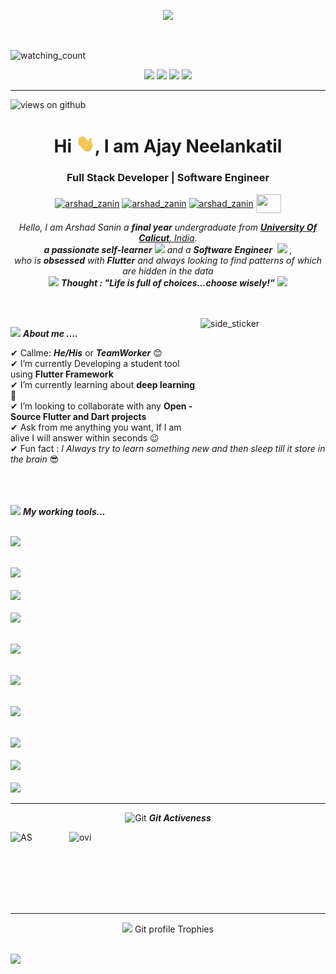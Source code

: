 <p align="center">
  <img src="https://s27389.pcdn.co/wp-content/uploads/2019/08/AdobeStock_244675452.jpeg" height="200"/>
</p>
<br>

<p align="left"> 
<img src="https://komarev.com/ghpvc/?username=ArshadZanin&color=brightgreen" alt="watching_count" />
 </p>
 <p align="center">
<img src="https://img.shields.io/badge/Age-21-blue" />
  <img src="https://img.shields.io/badge/Focus-Flutter%20Developer-brightgreen" />
  <img src="https://img.shields.io/badge/Lives-India-success" />
  <img src="https://img.shields.io/badge/Languages-English%20%26%20Malayalam-brightgreen" />
</p>
<hr>
<img src="https://komarev.com/ghpvc/?username=Ahmad-shaikh575&label=Views&color=brightgreen&style=flat-square" alt="views on github" />

<h1 align="center">Hi <img src="https://raw.githubusercontent.com/ABSphreak/ABSphreak/master/gifs/Hi.gif" width="30px">, I am Ajay Neelankatil </h1>
<h3 align="center">Full Stack Developer | Software Engineer </h3>
<p align="center">
<a href="https://www.hackerrank.com/arshadzanin786" target="blank"><img align="center" src="https://cdn.worldvectorlogo.com/logos/hackerrank.svg" alt="arshad_zanin" height="30" width="40" /></a>
<a href="https://www.linkedin.com/in/arshad-sanin-153bab20b/" target="blank"><img align="center" src="https://www.vectorlogo.zone/logos/linkedin/linkedin-tile.svg" alt="arshad_zanin" height="30" width="40" /></a>  
<!-- <a href="https://www.kaggle.com/arshadzanin" target="blank"><img align="center" src="https://www.vectorlogo.zone/logos/kaggle/kaggle-icon.svg" alt="kaggle_ovindu" height="30" width="40" /></a> -->
<a href="https://www.instagram.com/arshad_zanin/" target="blank"><img align="center" src="https://www.vectorlogo.zone/logos/instagram/instagram-icon.svg" alt="arshad_zanin" height="30" width="40" /></a>
<!-- <a href="https://www.facebook.com/arshadzanin/" target="blank"><img align="center" src="https://www.svgrepo.com/show/299425/facebook.svg" alt="fb_ovindu" height="30" width="40" /></a> -->
 <a href = "mailto: arshadzanin786@gmail.com"><img align="center" src="https://upload.wikimedia.org/wikipedia/commons/7/7e/Gmail_icon_%282020%29.svg" height="30" width="40" /></a>
</p>
</p>



<p align="center">
  <em>
    Hello, I am Arshad Sanin a <b>final year</b> undergraduate from <a href="https://uom.lk/"> <b>University Of Calicut</b>, India</a>. <br>
    <b>a passionate self-learner</b> <img src="https://github.com/TheDudeThatCode/TheDudeThatCode/blob/master/Assets/Developer.gif" width="30px"> and a <b>Software Engineer </b>&nbsp;<img src="https://github.com/TheDudeThatCode/TheDudeThatCode/blob/master/Assets/Designer.gif" width="36px">&nbsp,<br>who is <b>obsessed</b>
    with <b>Flutter</b> and always looking to find patterns of which are hidden in the data 
  </em> 
  <br>
  <img src="https://media.giphy.com/media/gH3LO09IOiZIqePwv9/giphy.gif" width="50" /> <b><i align="center">Thought : "Life is full of choices…choose wisely!”</i></b> <img src="https://media.giphy.com/media/qjqUcgIyRjsl2/giphy.gif" width="50" />
</p>
<br><br>
<img align="right" width=200px height=200px alt="side_sticker" src="https://media.giphy.com/media/TEnXkcsHrP4YedChhA/giphy.gif" />

<img src="https://media.giphy.com/media/iY8CRBdQXODJSCERIr/giphy.gif" width="30px">&nbsp;***About me ....***

✔ Callme: ***He/His*** or ***TeamWorker*** 😊 <br>
✔ I’m currently Developing a student tool using **Flutter Framework**<br>
✔ I’m currently learning about **deep learning**🥰<br>
✔ I’m looking to collaborate with any **Open - Source Flutter and Dart projects**<br>
✔ Ask from me anything you want, If I am alive I will answer within seconds 😉<br>
✔ Fun fact : *I Always try to learn something new and then sleep till it store in the brain* 😎<br><br><br><br>
 

<img src="https://media.giphy.com/media/iY8CRBdQXODJSCERIr/giphy.gif" width="30px">&nbsp;***My working tools...***
<p align="left">
  
<!--   <code><img height="50" src="https://github.com/uannabi/-/blob/master/resource/git.svg"></code>
  <code> <img height="50" src="https://github.com/uannabi/-/blob/master/resource/python-icon.svg"> </code> -->
  <code> <img height="50" src="https://www.vectorlogo.zone/logos/java/java-ar21.svg"> </code>
<!--   <code> <img height="50" src="https://upload.wikimedia.org/wikipedia/commons/7/7e/Spyder_logo.svg"> </code> -->
<!--   <code> <img height="50" src="https://www.vectorlogo.zone/logos/jupyter/jupyter-ar21.svg"> </code> -->
<!--   <code> <img height="50" src="https://www.vectorlogo.zone/logos/dotnet/dotnet-ar21.svg"> </code> -->
  <code> <img height="50" src="https://www.vectorlogo.zone/logos/w3_html5/w3_html5-ar21.svg"> </code>
  <code> <img height="50" src="https://www.vectorlogo.zone/logos/mysql/mysql-ar21.svg"> </code>
  <code> <img height="50" src="https://www.vectorlogo.zone/logos/sqlite/sqlite-ar21.svg"> </code>
<!--   <code> <img height="50" src="https://matplotlib.org/2.2.5/_images/sphx_glr_logos2_001.png" width='100'> </code> -->
<!--   <code> <img height="50" src="https://upload.wikimedia.org/wikipedia/commons/thumb/e/ed/Pandas_logo.svg/768px-Pandas_logo.svg.png"> </code> -->
<!--   <code> <img height="50" src="https://www.vectorlogo.zone/logos/pocoo_flask/pocoo_flask-ar21.svg"> </code> -->
  <code> <img height="50" src="https://www.vectorlogo.zone/logos/heroku/heroku-ar21.svg"> </code>
<!--   <code> <img height="50" src="https://www.vectorlogo.zone/logos/numpy/numpy-ar21.svg"> </code> -->
<!--   <code> <img height="50" src="https://raw.githubusercontent.com/valohai/ml-logos/master/scipy.svg"> </code> -->
  <code> <img height="50" src="https://www.vectorlogo.zone/logos/reactjs/reactjs-ar21.svg"> </code>
<!--   <code> <img height="50" src="https://www.vectorlogo.zone/logos/laravel/laravel-ar21.svg"> </code> -->
  <code> <img height="50" src="https://www.vectorlogo.zone/logos/javascript/javascript-ar21.svg"> </code>
<!--   <code> <img height="50" src="https://www.vectorlogo.zone/logos/netlifyapp_watercss/netlifyapp_watercss-ar21.svg"> </code> -->
<!--   <code> <img height="50" src="https://seeklogo.com/images/S/scikit-learn-logo-8766D07E2E-seeklogo.com.png"> </code> -->
<!--   <code> <img height="50" src="https://www.vectorlogo.zone/logos/tensorflow/tensorflow-ar21.svg"> </code> -->
  <code> <img height="50" src="https://www.vectorlogo.zone/logos/flutterio/flutterio-icon.svg"> </code>
  <code> <img height="50" src="https://www.vectorlogo.zone/logos/python/python-icon.svg"> </code>
  <code> <img height="50" src="https://www.vectorlogo.zone/logos/microsoft_vb/microsoft_vb-icon.svg"> </code>

  <hr>
  <p align="center">
 <img src="https://media.giphy.com/media/W5eoZHPpUx9sapR0eu/giphy.gif" width="30px" alt="Git"/>&nbsp;<i><b>Git Activeness</b></i></p>
 
<p><img align="left" src="https://github-readme-stats.vercel.app/api/top-langs?username=ArshadZanin&show_icons=true&locale=en&layout=compact&theme=chartreuse-dark" alt="AS" /></p>
<p>&nbsp;<img align="right" src="https://github-readme-stats.vercel.app/api?username=ArshadZanin&show_icons=true&locale=en&theme=chartreuse-dark" alt="ovi" width="410" /></p>
<br><br><br><br><br>

<hr>


<p align="center"><img src="https://media.giphy.com/media/QaMcXSekUWx7aogAUr/giphy.gif" width="30" />&nbsp;Git profile Trophies</p><br>
<img src="https://github-profile-trophy.vercel.app/?username=ArshadZanin&theme=juicyfresh&no-bg=true" />
